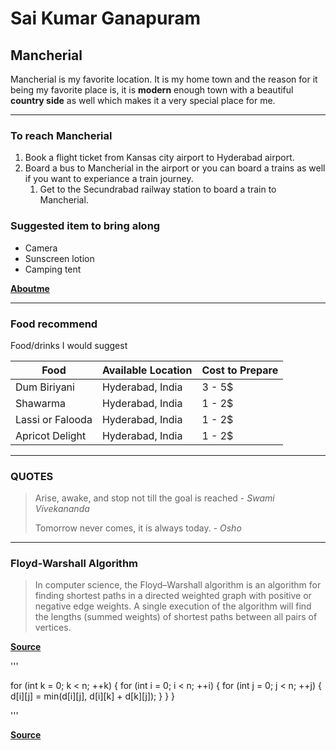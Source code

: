 # Sai Kumar Ganapuram

## Mancherial

Mancherial is my favorite location. It is my home town and the reason for it being my favorite place is, it is **modern** enough town with a beautiful **country side** as well which makes it a very special place for me.

---

### To reach Mancherial

1. Book a flight ticket from Kansas city airport to Hyderabad airport.
2. Board a bus to Mancherial in the airport or you can board a trains as well if you want to experiance a train journey.
    1. Get to the Secundrabad railway station to board a train to Mancherial.

### Suggested item to bring along

* Camera
* Sunscreen lotion
* Camping tent

**[Aboutme](AboutMe.md)**

---

### Food recommend

Food/drinks I would suggest 

| Food | Available Location | Cost to Prepare |
| --- | --- | --- |
| Dum Biriyani | Hyderabad, India | 3 - 5$ |
| Shawarma | Hyderabad, India | 1 - 2$ |
| Lassi or Falooda | Hyderabad, India | 1 - 2$ |
| Apricot Delight | Hyderabad, India | 1 - 2$ |

---

### QUOTES

>Arise, awake, and stop not till the goal is reached - *Swami Vivekananda*
>
>Tomorrow never comes, it is always today. - *Osho*

---

### Floyd-Warshall Algorithm

>In computer science, the Floyd–Warshall algorithm is an algorithm for finding shortest paths in a directed weighted graph with positive or negative edge weights. A single execution of the algorithm will find the lengths (summed weights) of shortest paths between all pairs of vertices.

**[Source](https://en.wikipedia.org/wiki/Floyd%E2%80%93Warshall_algorithm)**

'''

for (int k = 0; k < n; ++k) {
    for (int i = 0; i < n; ++i) {
        for (int j = 0; j < n; ++j) {
            d[i][j] = min(d[i][j], d[i][k] + d[k][j]); 
        }
    }
}

'''

**[Source](https://cp-algorithms.com/graph/all-pair-shortest-path-floyd-warshall.html)**